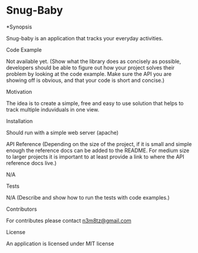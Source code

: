 # Snug-Baby


*Synopsis

Snug-baby is an application that tracks your everyday activities. 

Code Example

Not available yet. (Show what the library does as concisely as possible, developers should be able to figure out how your project solves their problem by looking at the code example. Make sure the API you are showing off is obvious, and that your code is short and concise.)

Motivation

The idea is to create a simple, free and easy to use solution that helps to track multiple induviduals in one view.

Installation

Should run with a simple web server (apache)

API Reference (Depending on the size of the project, if it is small and simple enough the reference docs can be added to the README. For medium size to larger projects it is important to at least provide a link to where the API reference docs live.)

N/A

Tests

N/A (Describe and show how to run the tests with code examples.)

Contributors

For contributes please contact n3m8tz@gmail.com

License

An application is licensed under MIT license
